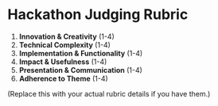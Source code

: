 # Hackathon Judging Rubric

1. **Innovation & Creativity** (1-4)
2. **Technical Complexity** (1-4)
3. **Implementation & Functionality** (1-4)
4. **Impact & Usefulness** (1-4)
5. **Presentation & Communication** (1-4)
6. **Adherence to Theme** (1-4)

(Replace this with your actual rubric details if you have them.) 